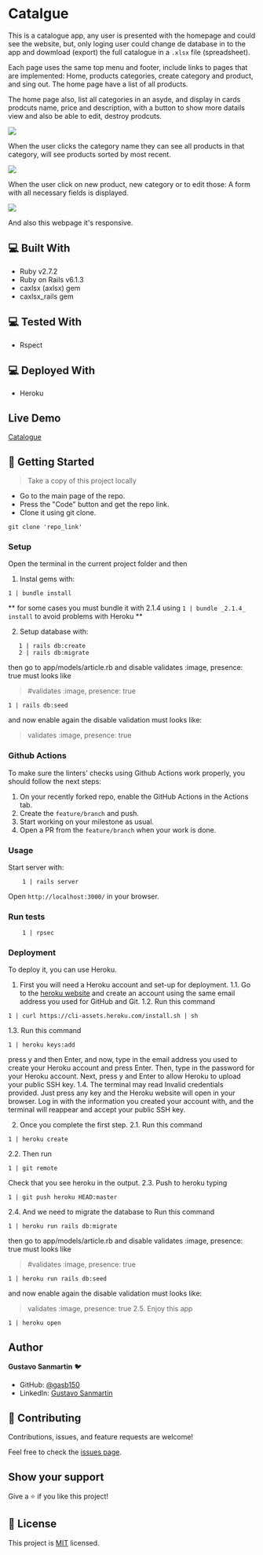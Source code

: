 # Catalgue
This is a catalogue app, any user is presented with the homepage and could see the website, but, only loging user could change de database in to the app and dowmload (export) the full catalogue in a `.xlsx` file (spreadsheet).

Each page uses the same top menu and footer, include links to pages that are implemented: Home, products categories, create category and product, and sing out. The home page have a list of all products.

  
The home page also, list all categories in an asyde, and display in cards prodcuts name, price and description, with a button to show more datails view and also be able to edit, destroy prodcuts.

   <img src="./app/assets/images/Home.jpg">


When the user clicks the category name they can see all products in that category, will see products sorted by most recent.

<img src="./app/assets/images/category_section.jpg">

When the user click on new product, new category or to edit those:
A form with all necessary fields is displayed.

<img src="./app/assets/images/new_product.jpg">

And also this webpage it's responsive.


## :computer: Built With

- Ruby v2.7.2
- Ruby on Rails v6.1.3
- caxlsx (axlsx) gem
- caxlsx_rails gem

## :computer: Tested With
- Rspect

## :computer: Deployed With
- Heroku

## Live Demo

[Catalogue](https://guarded-eyrie-47853.herokuapp.com/)

## :wrench: Getting Started
> Take a copy of this project locally
- Go to the main page of the repo.
- Press the "Code" button and get the repo link.
- Clone it using git clone. 
```
git clone 'repo_link' 
```

### Setup
Open the terminal in the current project folder and then

1. Instal gems with:

```
1 | bundle install
```
** for some cases you must bundle it with 2.1.4 using ```1 | bundle _2.1.4_ install``` to avoid problems with Heroku **

2. Setup database with:

```
   1 | rails db:create
   2 | rails db:migrate
```
then go to app/models/article.rb and disable  validates :image, presence: true
must looks like 
>  #validates :image, presence: true
```
1 | rails db:seed
```
and now enable again the disable validation
must looks like:
>  validates :image, presence: true

### Github Actions

To make sure the linters' checks using Github Actions work properly, you should follow the next steps:

1. On your recently forked repo, enable the GitHub Actions in the Actions tab.
2. Create the `feature/branch` and push.
3. Start working on your milestone as usual.
4. Open a PR from the `feature/branch` when your work is done.

### Usage

Start server with:

```
    1 | rails server
```

Open `http://localhost:3000/` in your browser.

### Run tests

```
    1 | rpsec
```

### Deployment

To deploy it, you can use Heroku. 
1. First you will need a Heroku account and set-up for deployment.
1.1. Go to the [heroku website](https://www.heroku.com/) and create an account using the same email address you used for GitHub and Git.
1.2. Run this command 
  ```
  1 | curl https://cli-assets.heroku.com/install.sh | sh
  ```
1.3. Run this command
  ```
  1 | heroku keys:add
  ```
press y and then Enter, and now, type in the email address you used to create your Heroku account and press Enter. Then, type in the password for your Heroku account. Next, press y and Enter to allow Heroku to upload your public SSH key.
1.4. The terminal may read Invalid credentials provided. Just press any key and the Heroku website will open in your browser. Log in with the information you created your account with, and the terminal will reappear and accept your public SSH key.

2. Once you complete the first step.
2.1. Run this command
``` 
1 | heroku create
```
2.2. Then run
```
1 | git remote
```
Check that you see heroku in the output.
2.3. Push to heroku typing 
```
1 | git push heroku HEAD:master
```
2.4.
And we need to migrate the database to 
Run this command
```
1 | heroku run rails db:migrate
```
then go to app/models/article.rb and disable  validates :image, presence: true
must looks like 
>  #validates :image, presence: true
```
1 | heroku run rails db:seed
```
and now enable again the disable validation
must looks like:
>  validates :image, presence: true
2.5. Enjoy this app
```
1 | heroku open
```

## Author
**Gustavo Sanmartin** :bird:
- GitHub: [@gasb150](https://github.com/gasb150)
- LinkedIn: [Gustavo Sanmartin](https://www.linkedin.com/in/gustavsanmartin/)

## 🤝 Contributing

Contributions, issues, and feature requests are welcome!

Feel free to check the [issues page](issues/).

## Show your support

Give a ⭐️ if you like this project!


## 📝 License

<p>This project is <a href="LICENSE">MIT</a> licensed.</p>